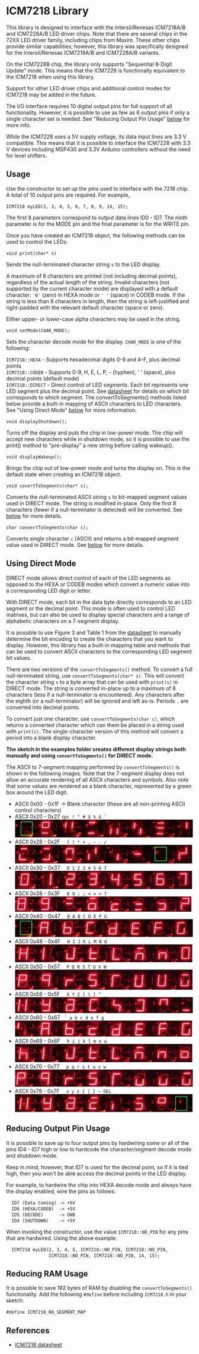 ICM7218 Library
====================

This library is designed to interface with the Intersil/Renesas ICM7218A/B and ICM7228A/B LED driver chips. Note that there are several chips in the 72XX LED driver family, including chips from Maxim. These other chips provide similar capabilities; however, this library was specifically designed for the Intersil/Renesas ICM7218A/B and ICM7228A/B variants.

On the ICM7228B chip, the library only supports "Sequential 8-Digit Update" mode. This means that the ICM7228 is functionally equivalent to the ICM7218 when using this library.

Support for other LED driver chips and additional control modes for ICM7218 may be added in the future.

The I/O interface requires 10 digital output pins for full support of
all functionality. However, it is possible to use as few as 6 output
pins if only a single character set is needed. See "Reducing Output Pin Usage" [below][1] for more info.

While the ICM7228 uses a 5V supply voltage, its data input lines are 3.3 V compatible. This means that it is possible to interface the ICM7228 with 3.3 V devices including MSP430 and 3.3V Arduino controllers without the need for level shifters. 

[1]: #reducing-output-pin-usage

Usage
-----

Use the constructor to set up the pins used to interface with the 7218 chip. A total of 10 output pins are required. For example,

    ICM7218 myLED(2, 3, 4, 5, 6, 7, 8, 9, 14, 15);

The first 8 parameters correspond to output data lines ID0 - ID7. The ninth parameter is for the MODE pin and the final parameter is for the WRITE pin.

Once you have created an ICM7218 object, the following methods can be
used to control the LEDs:

    void print(char* s)
  Sends the null-terminated character string `s` to the LED display.

  A maximum of 8 characters are printed (not including decimal points),
  regardless of the actual length of the string. Invalid characters (not supported by the current character mode) are displayed with a default character: `'0'` (zero) in HEXA mode or `' '` (space) in CODEB mode. If the string is less than 8 characters in length, then the string is left-justified and right-padded with the relevant default character (space or zero).

  Either upper- or lower-case alpha characters may be used in the string.

    void setMode(CHAR_MODE);
  Sets the character decode mode for the display. `CHAR_MODE` is one of the following:

`ICM7218::HEXA` - Supports hexadecimal digits 0-9 and A-F, plus decimal points  
`ICM7218::CODEB` - Supports 0-9, H, E, L, P, - (hyphen), ' ' (space), plus decimal points (default mode)  
`ICM7218::DIRECT` - Direct control of LED segments. Each bit represents one LED segment plus the decimal point. See [datasheet][2] for details on which bit corresponds to which segment. The convertToSegments() methods listed below provide a built-in mapping of ASCII characters to LED characters. See "Using Direct Mode" [below][3] for more information.

[2]: https://www.intersil.com/content/dam/Intersil/documents/icm7/icm7218.pdf
[3]: #using-direct-mode

    void displayShutdown();
  Turns off the display and puts the chip in low-power mode. The chip will accept new characters while in shutdown mode, so it is possible to use the print() method to "pre-display" a new string before calling wakeup().

    void displayWakeup();
  Brings the chip out of low-power mode and turns the display on. This is the default state when creating an ICM7218 object.

    void covertToSegments(char* s);
  Converts the null-terminated ASCII string `s` to bit-mapped segment values used in DIRECT mode. The string is modified in-place. Only the first 8 characters (fewer if a null-terminator is detected) will be converted. See [below][3] for more details.

    char convertToSegments(char c);
  Converts single character `c` (ASCII) and returns a bit-mapped segment value used in DIRECT mode. See [below][3] for more details.

Using Direct Mode
-----------------

DIRECT mode allows direct control of each of the LED segments as opposed to the HEXA or CODEB modes which convert a numeric value into a corresponding LED digit or letter.

With DIRECT mode, each bit in the data byte directly corresponds to an LED segment or the decimal point. This mode is often used to control LED matrixes, but can also be used to display special characters and a range of alphabetic characters on a 7-segment display.

It is possible to use Figure 3 and Table 1 from the [datasheet][2] to manually determine the bit encoding to create the characters that you want to display. However, this library has a built-in mapping table and methods that can be used to convert ASCII characters to the corresponding LED segment bit values.

There are two versions of the `convertToSegments()` method. To convert a full null-terminated string, use `convertToSegments(char* s)`. This will convert the character string `s` to a byte array that can be used with `print(s)` in DIRECT mode. The string is converted in-place up to a maximum of 8 characters (less if a null-terminator is encountered). Any characters after the eighth (or a null-terminator) will be ignored and left as-is. Periods `.` are converted into decimal points.

To convert just one character, use `convertToSegments(char c)`, which returns a converted character which can them be placed in a string used with `print(s)`. The single-character version of this method will convert a period into a blank display character.

**The sketch in the examples folder creates different display strings both manually and using `convertToSegments()` for DIRECT mode.**

The ASCII to 7-segment mapping performed by `convertToSegments()` is shown in the following images. Note that the 7-segment display does not allow an accurate rendering of all ASCII characters and symbols. Also note that some values are rendered as a blank character, represented by a green box around the LED digit.

* ASCII 0x00 - 0x1F -> Blank character (these are all non-printing ASCII control characters)
* ASCII 0x20 - 0x27 `spc ! " # $ % & '` ![0x20-0x27][20]
* ASCII 0x28 - 0x2F `  ( ) * + , - . /` ![0x28-0x2F][28]
* ASCII 0x30 - 0x37 `  0 1 2 3 4 5 6 7` ![0x30-0x37][30]
* ASCII 0x38 - 0x3F `  8 9 : ; < = > ?` ![0x38-0x3F][38]
* ASCII 0x40 - 0x47 `  @ A B C D E F G` ![0x40-0x47][40]
* ASCII 0x48 - 0x4F `  H I J K L M N O` ![0x48-0x4F][48]
* ASCII 0x50 - 0x57 `  P Q R S T U V W` ![0x50-0x57][50]
* ASCII 0x58 - 0x5F `  X Y Z [ \ ] ^ _` ![0x58-0x5F][58]
* ASCII 0x60 - 0x67 `` ` a b c d e f g`` ![0x60-0x67][60]
* ASCII 0x68 - 0x6F `  h i j k l m n o` ![0x68-0x6F][68]
* ASCII 0x70 - 0x77 `  p q r s t u v w` ![0x70-0x77][70]
* ASCII 0x78 - 0x7F `  x y z { | } ~ DEL` ![0x78-0x7F][78]

[20]: jpg/ascii20-27.jpg "ASCII 0x20-0x27"
[28]: jpg/ascii28-2F.jpg "ASCII 0x28-0x2F"
[30]: jpg/ascii30-37.jpg "ASCII 0x30-0x37"
[38]: jpg/ascii38-3F.jpg "ASCII 0x38-0x3F"
[40]: jpg/ascii40-47.jpg "ASCII 0x40-0x47"
[48]: jpg/ascii48-4F.jpg "ASCII 0x48-0x4F"
[50]: jpg/ascii50-57.jpg "ASCII 0x50-0x57"
[58]: jpg/ascii58-5F.jpg "ASCII 0x58-0x5F"
[60]: jpg/ascii60-67.jpg "ASCII 0x60-0x67"
[68]: jpg/ascii68-6F.jpg "ASCII 0x60-0x6F"
[70]: jpg/ascii70-77.jpg "ASCII 0x70-0x77"
[78]: jpg/ascii78-7F.jpg "ASCII 0x78-0x7F"



Reducing Output Pin Usage
-------------------------

It is possible to save up to four output pins by hardwiring some or all of the pins ID4 - ID7 high or low to hardcode the character/segment decode mode and shutdown mode.

Keep in mind, however, that ID7 is used for the decimal point, so if it is tied high, then you won't be able access the decimal points in the LED display.

For example, to hardwire the chip into HEXA decode mode and always have the display enabled, wire the pins as follows:

      ID7 (Data Coming) -> +5V
      ID6 (HEXA/CODEB)  -> +5V
      ID5 (DECODE)      -> GND
      ID4 (SHUTDOWN)    -> +5V

When invoking the constructor, use the value `ICM7218::NO_PIN` for any pins that are hardwired. Using the above example:

      ICM7218 myLED(2, 3, 4, 5, ICM7218::NO_PIN, ICM7218::NO_PIN,
                    ICM7218::NO_PIN, ICM7218::NO_PIN, 14, 15);

Reducing RAM Usage
------------------
It is possible to save 192 bytes of RAM by disabling the `convertToSegments()` functionality. Add the following `#define` before including `ICM7218.h` in your sketch:

    #define ICM7218_NO_SEGMENT_MAP


References
----------
+ [ICM7218 datasheet](https://www.intersil.com/content/dam/Intersil/documents/icm7/icm7218.pdf)

